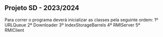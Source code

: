 ## Projeto SD - 2023/2024
Para correr o programa deverá inicializar as classes pela seguinte ordem:
1º URLQueue
2º Downloader
3º IndexStorageBarrels
4º RMIServer
5º RMIClient